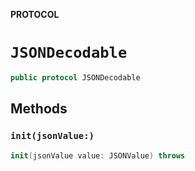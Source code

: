 **PROTOCOL**

# `JSONDecodable`

```swift
public protocol JSONDecodable
```

## Methods
### `init(jsonValue:)`

```swift
init(jsonValue value: JSONValue) throws
```
